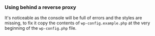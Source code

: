 ### Using behind a reverse proxy

It's noticeable as the console will be full of errors and the styles are missing, to fix it copy the contents of `wp-config.example.php` at the very beginning of the `wp-config.php` file.
